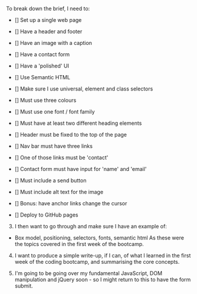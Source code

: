 To break down the brief, I need to:

- [] Set up a single web page
- [] Have a header and footer
- [] Have an image with a caption
- [] Have a contact form
- [] Have a 'polished' UI

- [] Use Semantic HTML
- [] Make sure I use universal, element and class selectors
- [] Must use three colours
- [] Must use one font / font family
- [] Must have at least two different heading elements
- [] Header must be fixed to the top of the page
- [] Nav bar must have three links
- [] One of those links must be 'contact'
- [] Contact form must have input for 'name' and 'email'
- [] Must include a send button
- [] Must include alt text for the image
- [] Bonus: have anchor links change the cursor
- [] Deploy to GitHub pages

3. I then want to go through and make sure I have an example of:
- Box model, positioning, selectors, fonts, semantic html
As these were the topics covered in the first week of the bootcamp.

4. I want to produce a simple write-up, if I can, of what I learned in the first week of the coding bootcamp, and summarising the core concepts.

5. I'm going to be going over my fundamental JavaScript, DOM manipulation and jQuery soon - so I might return to this to have the form submit.